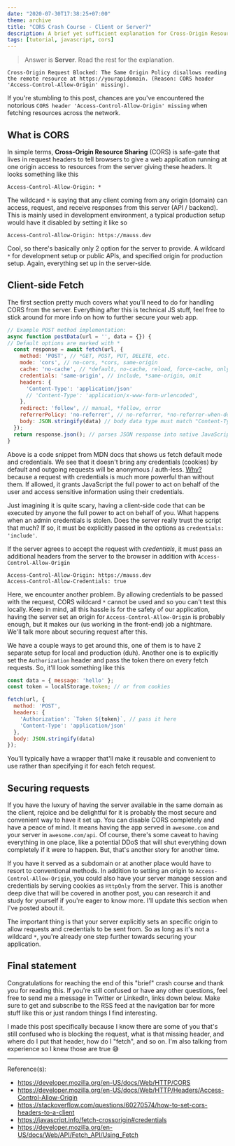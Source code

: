 ```yaml
---
date: "2020-07-30T17:38:25+07:00"
theme: archive
title: "CORS Crash Course - Client or Server?"
description: A brief yet sufficient explanation for Cross-Origin Resource Sharing (CORS)
tags: [tutorial, javascript, cors]
---
```


> Answer is **Server**. Read the rest for the explanation.

```
Cross-Origin Request Blocked: The Same Origin Policy disallows reading the remote resource at https://yourapidomain. (Reason: CORS header 'Access-Control-Allow-Origin' missing).
```

If you're stumbling to this post, chances are you've encountered the notorious `CORS header 'Access-Control-Allow-Origin' missing` when fetching resources across the network.

## What is CORS

In simple terms, **Cross-Origin Resource Sharing** (CORS) is safe-gate that lives in request headers to tell browsers to give a web application running at one origin access to resources from the server giving these headers. It looks something like this

```
Access-Control-Allow-Origin: *
```

The wildcard `*` is saying that any client coming from any origin (domain) can access, request, and receive responses from this server (API / backend). This is mainly used in development environment, a typical production setup would have it disabled by setting it like so

```
Access-Control-Allow-Origin: https://mauss.dev
```

Cool, so there's basically only 2 option for the server to provide. A wildcard `*` for development setup or public APIs, and specified origin for production setup. Again, everything set up in the server-side.

## Client-side Fetch

The first section pretty much covers what you'll need to do for handling CORS from the server. Everything after this is technical JS stuff, feel free to stick around for more info on how to further secure your web app.

```javascript
// Example POST method implementation:
async function postData(url = '', data = {}) {
// Default options are marked with *
  const response = await fetch(url, {
    method: 'POST', // *GET, POST, PUT, DELETE, etc.
    mode: 'cors', // no-cors, *cors, same-origin
    cache: 'no-cache', // *default, no-cache, reload, force-cache, only-if-cached
    credentials: 'same-origin', // include, *same-origin, omit
    headers: {
      'Content-Type': 'application/json'
      // 'Content-Type': 'application/x-www-form-urlencoded',
    },
    redirect: 'follow', // manual, *follow, error
    referrerPolicy: 'no-referrer', // no-referrer, *no-referrer-when-downgrade, origin, origin-when-cross-origin, same-origin, strict-origin, strict-origin-when-cross-origin, unsafe-url
    body: JSON.stringify(data) // body data type must match "Content-Type" header
  });
  return response.json(); // parses JSON response into native JavaScript objects
}
```

Above is a code snippet from MDN docs that shows us fetch default mode and credentials. We see that it doesn't bring any credentials (cookies) by default and outgoing requests will be anonymous / auth-less. [Why?](https://javascript.info/fetch-crossorigin#credentials) because a request with credentials is much more powerful than without them. If allowed, it grants JavaScript the full power to act on behalf of the user and access sensitive information using their credentials.

Just imagining it is quite scary, having a client-side code that can be executed by anyone the full power to act on behalf of you. What happens when an admin credentials is stolen. Does the server really trust the script that much? If so, it must be explicitly passed in the options as `credentials: 'include'`.

If the server agrees to accept the request with *credentials*, it must pass an additional headers from the server to the browser in addition with `Access-Control-Allow-Origin`

```
Access-Control-Allow-Origin: https://mauss.dev
Access-Control-Allow-Credentials: true
```

Here, we encounter another problem. By allowing credentials to be passed with the request, CORS wildcard `*` cannot be used and so you can't test this locally. Keep in mind, all this hassle is for the safety of our application, having the server set an origin for `Access-Control-Allow-Origin` is probably enough, but it makes our (us working in the front-end) job a nightmare. We'll talk more about securing request after this.

We have a couple ways to get around this, one of them is to have 2 separate setup for local and production (duh). Another one is to explicitly set the `Authorization` header and pass the token there on every fetch requests. So, it'll look something like this

```javascript
const data = { message: 'hello' };
const token = localStorage.token; // or from cookies

fetch(url, {
  method: 'POST',
  headers: {
    'Authorization': `Token ${token}`, // pass it here
    'Content-Type': 'application/json'
  },
  body: JSON.stringify(data)
});
```

You'll typically have a wrapper that'll make it reusable and convenient to use rather than specifying it for each fetch request.

## Securing requests

If you have the luxury of having the server available in the same domain as the client, rejoice and be delightful for it is probably the most secure and convenient way to have it set up. You can disable CORS completely and have a peace of mind. It means having the app served in `awesome.com` and your server in `awesome.com/api`. Of course, there's some caveat to having everything in one place, like a potential DDoS that will shut everything down completely if it were to happen. But, that's another story for another time.

If you have it served as a subdomain or at another place would have to resort to conventional methods. In addition to setting an origin to `Access-Control-Allow-Origin`, you could also have your server manage session and credentials by serving cookies as `HttpOnly` from the server. This is another deep dive that will be covered in another post, you can research it and study for yourself if you're eager to know more. I'll update this section when I've posted about it.

The important thing is that your server explicitly sets an specific origin to allow requests and credentials to be sent from. So as long as it's not a wildcard `*`, you're already one step further towards securing your application.

## Final statement

Congratulations for reaching the end of this "brief" crash course and thank you for reading this. If you're still confused or have any other questions, feel free to send me a message in Twitter or LinkedIn, links down below. Make sure to get and subscribe to the RSS feed at the navigation bar for more stuff like this or just random things I find interesting.

I made this post specifically because I know there are some of you that's still confused who is blocking the request, what is that missing header, and where do I put that header, how do I "fetch", and so on. I'm also talking from experience so I knew those are true 😅

---
Reference(s):

- <https://developer.mozilla.org/en-US/docs/Web/HTTP/CORS>
- <https://developer.mozilla.org/en-US/docs/Web/HTTP/Headers/Access-Control-Allow-Origin>
- <https://stackoverflow.com/questions/60270574/how-to-set-cors-headers-to-a-client>
- <https://javascript.info/fetch-crossorigin#credentials>
- <https://developer.mozilla.org/en-US/docs/Web/API/Fetch_API/Using_Fetch>

